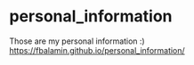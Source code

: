 # personal_information
Those are my personal information :)
https://fbalamin.github.io/personal_information/

